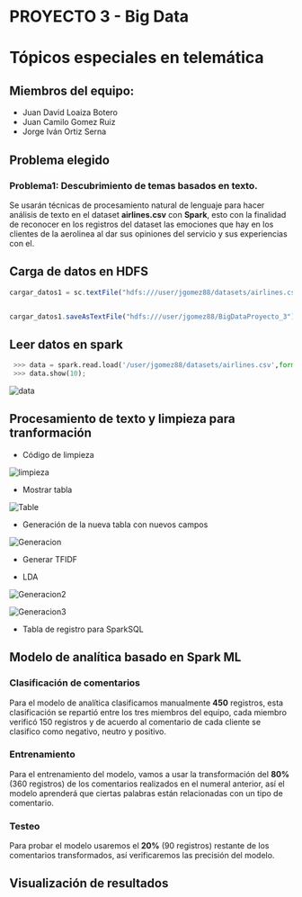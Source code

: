 # PROYECTO 3 - Big Data   <h1>
# Tópicos especiales en telemática <h2>

## Miembros del equipo:
* Juan David Loaiza Botero
* Juan Camilo Gomez Ruiz
* Jorge Iván Ortiz Serna

## Problema elegido

### Problema1: Descubrimiento de temas basados en texto.
Se usarán técnicas de procesamiento natural de lenguaje para hacer análisis de texto en el dataset __airlines.csv__ con __Spark__, esto con la finalidad de reconocer en los registros del dataset las emociones que hay en los clientes de la aerolinea al dar sus opiniones del servicio y sus experiencias con el.

## Carga de datos en HDFS

```javascript
cargar_datos1 = sc.textFile("hdfs:///user/jgomez88/datasets/airlines.csv")


cargar_datos1.saveAsTextFile("hdfs:///user/jgomez88/BigDataProyecto_3")

```

## Leer datos en spark
```python
 >>> data = spark.read.load('/user/jgomez88/datasets/airlines.csv',format='csv', header=True)
 >>> data.show(10);
```
![data](http://img.fenixzone.net/i/IcTCMd7.png)

## Procesamiento de texto y limpieza para tranformación
* Código de limpieza

![limpieza](http://img.fenixzone.net/i/n9gukBw.png)

* Mostrar tabla

![Table](http://img.fenixzone.net/i/vBQGf1U.png)

* Generación de la nueva tabla con nuevos campos

![Generacion](http://img.fenixzone.net/i/s4IoRc1.png)

* Generar TFIDF

* LDA

![Generacion2](http://img.fenixzone.net/i/5I2iaLK.png)


![Generacion3](http://img.fenixzone.net/i/yWhHFeB.png)


* Tabla de registro para SparkSQL


## Modelo de analítica basado en Spark ML

### Clasificación de comentarios

Para el modelo de analítica clasificamos manualmente __450__ registros, esta clasificación se repartió entre los tres miembros del equipo, cada miembro verificó 150 registros y de acuerdo al comentario de cada cliente se clasifico como negativo, neutro y positivo. 

### Entrenamiento

Para el entrenamiento del modelo, vamos a usar la transformación del __80%__ (360 registros) de los comentarios realizados en el numeral anterior, así el modelo aprenderá que ciertas palabras están relacionadas con un tipo de comentario.

### Testeo

Para probar el modelo usaremos el __20%__ (90 registros) restante de los comentarios transformados, así verificaremos las precisión del modelo. 

## Visualización de resultados